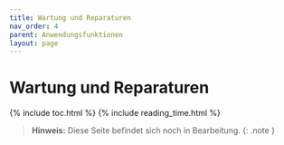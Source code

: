 ```yaml
---
title: Wartung und Reparaturen
nav_order: 4
parent: Anwendungsfunktionen
layout: page
---
```


# Wartung und Reparaturen
{% include toc.html %}
{% include reading_time.html %}

> **Hinweis:** Diese Seite befindet sich noch in Bearbeitung.
{: .note }
